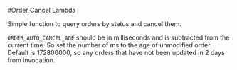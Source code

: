 #Order Cancel Lambda

Simple function to query orders by status and cancel them.

`ORDER_AUTO_CANCEL_AGE` should be in milliseconds and is subtracted from the current time.  So set the number of ms to the age of unmodified order.  Default is 172800000, so any orders that have not been updated in 2 days from invocation.